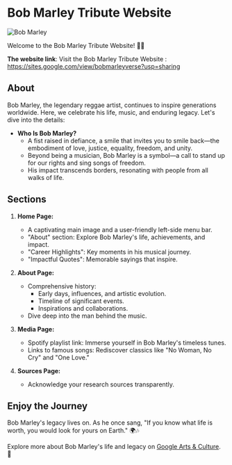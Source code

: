 

# Bob Marley Tribute Website

![Bob Marley](https://www.britannica.com/biography/Bob-Marley)

Welcome to the Bob Marley Tribute Website! 🌟🎵

**The website link**: Visit the Bob Marley Tribute Website : https://sites.google.com/view/bobmarleyverse?usp=sharing

## About

Bob Marley, the legendary reggae artist, continues to inspire generations worldwide. Here, we celebrate his life, music, and enduring legacy. Let's dive into the details:

- **Who Is Bob Marley?**
  - A fist raised in defiance, a smile that invites you to smile back—the embodiment of love, justice, equality, freedom, and unity.
  - Beyond being a musician, Bob Marley is a symbol—a call to stand up for our rights and sing songs of freedom.
  - His impact transcends borders, resonating with people from all walks of life.

## Sections

1. **Home Page:**
   - A captivating main image and a user-friendly left-side menu bar.
   - "About" section: Explore Bob Marley's life, achievements, and impact.
   - "Career Highlights": Key moments in his musical journey.
   - "Impactful Quotes": Memorable sayings that inspire.

2. **About Page:**
   - Comprehensive history:
     - Early days, influences, and artistic evolution.
     - Timeline of significant events.
     - Inspirations and collaborations.
   - Dive deep into the man behind the music.

3. **Media Page:**
   - Spotify playlist link: Immerse yourself in Bob Marley's timeless tunes.
   - Links to famous songs: Rediscover classics like "No Woman, No Cry" and "One Love."

4. **Sources Page:**
   - Acknowledge your research sources transparently.

## Enjoy the Journey

Bob Marley's legacy lives on. As he once sang, "If you know what life is worth, you would look for yours on Earth." 🌍🎶

Explore more about Bob Marley's life and legacy on [Google Arts & Culture](https://blog.google/outreach-initiatives/arts-culture/bob-marley/). 📖
